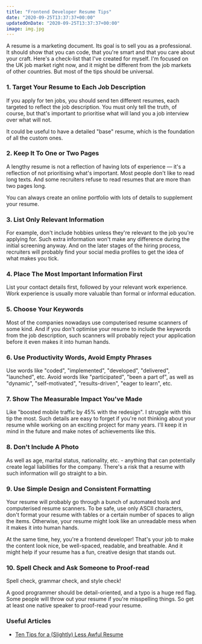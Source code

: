 ```yaml
---
title: "Frontend Developer Resume Tips"
date: "2020-09-25T13:37:37+00:00"
updatedOnDate: "2020-09-25T13:37:37+00:00"
image: img.jpg
---
```


A resume is a marketing document. Its goal is to sell you as a professional. It should show that you can code, that you're smart and that you care about your craft. Here's a check-list that I've created for myself. I'm focused on the UK job market right now, and it might be different from the job markets of other countries. But most of the tips should be universal.

### 1. Target Your Resume to Each Job Description

If you apply for ten jobs, you should send ten different resumes, each targeted to reflect the job description. You must only tell the truth, of course, but that's important to prioritise what will land you a job interview over what will not.

It could be useful to have a detailed "base" resume, which is the foundation of all the custom ones.

### 2. Keep It To One or Two Pages

A lengthy resume is not a reflection of having lots of experience — it's a reflection of not prioritising what's important. Most people don't like to read long texts. And some recruiters refuse to read resumes that are more than two pages long.

You can always create an online portfolio with lots of details to supplement your resume.

### 3. List Only Relevant Information

For example, don't include hobbies unless they're relevant to the job you're applying for. Such extra information won't make any difference during the initial screening anyway. And on the later stages of the hiring process, recruiters will probably find your social media profiles to get the idea of what makes you tick.

### 4. Place The Most Important Information First

List your contact details first, followed by your relevant work experience. Work experience is usually more valuable than formal or informal education.

### 5. Choose Your Keywords

Most of the companies nowadays use computerised resume scanners of some kind. And if you don't optimise your resume to include the keywords from the job description, such scanners will probably reject your application before it even makes it into human hands.

### 6. Use Productivity Words, Avoid Empty Phrases

Use words like "coded", "implemented", "developed", "delivered", "launched", etc. Avoid words like "participated", "been a part of", as well as "dynamic", "self-motivated", "results-driven", "eager to learn", etc.

### 7. Show The Measurable Impact You've Made

Like "boosted mobile traffic by 45% with the redesign". I struggle with this tip the most. Such details are easy to forget if you're not thinking about your resume while working on an exciting project for many years. I'll keep it in mind in the future and make notes of achievements like this.

### 8. Don't Include A Photo

As well as age, marital status, nationality, etc. - anything that can potentially create legal liabilities for the company. There's a risk that a resume with such information will go straight to a bin.

### 9. Use Simple Design and Consistent Formatting

Your resume will probably go through a bunch of automated tools and computerised resume scanners. To be safe, use only ASCII characters, don't format your resume with tables or a certain number of spaces to align the items. Otherwise, your resume might look like an unreadable mess when it makes it into human hands.

At the same time, hey, you're a frontend developer! That's your job to make the content look nice, be well-spaced, readable, and breathable. And it might help if your resume has a fun, creative design that stands out.

### 10. Spell Check and Ask Someone to Proof-read

Spell check, grammar check, and style check!

A good programmer should be detail-oriented, and a typo is a huge red flag. Some people will throw out your resume if you're misspelling things. So get at least one native speaker to proof-read your resume.

### Useful Articles

- [Ten Tips for a (Slightly) Less Awful Resume](http://steve-yegge.blogspot.com/2007/09/ten-tips-for-slightly-less-awful-resume.html)
